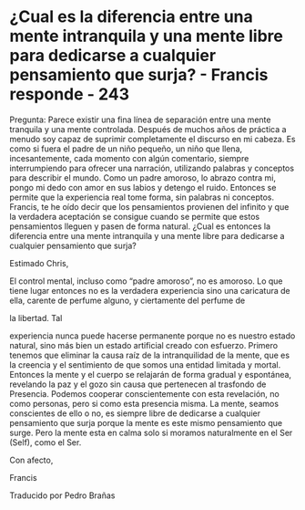 # ¿Cual es la diferencia entre una mente intranquila y una mente libre para dedicarse a cualquier pensamiento que surja? - Francis responde - 243

Pregunta: Parece existir una fina l&iacute;nea de separaci&oacute;n entre una mente tranquila y una mente controlada. Despu&eacute;s de muchos a&ntilde;os de pr&aacute;ctica a menudo soy capaz de suprimir completamente el discurso en mi cabeza. Es como si fuera el padre de un ni&ntilde;o peque&ntilde;o, un ni&ntilde;o que llena, incesantemente, cada momento con alg&uacute;n comentario, siempre interrumpiendo para ofrecer una narraci&oacute;n, utilizando palabras y conceptos para describir el mundo. Como un padre amoroso, lo abrazo contra mi, pongo mi dedo con amor en sus labios y detengo el ruido. Entonces se permite que la experiencia real tome forma, sin palabras ni conceptos. Francis, te he o&iacute;do decir que los pensamientos provienen del infinito y que la verdadera aceptaci&oacute;n se consigue cuando se permite que estos pensamientos lleguen y pasen de forma natural. &iquest;Cual es entonces la diferencia entre una mente intranquila y una mente libre para dedicarse a cualquier pensamiento que surja? 

Estimado Chris,

El control mental, incluso como &ldquo;padre amoroso&rdquo;, no es amoroso. Lo que tiene lugar entonces no es la verdadera experiencia sino una caricatura de ella, carente de perfume alguno, y ciertamente del perfume de 

la libertad. Tal

 experiencia nunca puede hacerse permanente porque no es nuestro estado natural, sino m&aacute;s bien un estado artificial creado con esfuerzo. Primero tenemos que eliminar la causa ra&iacute;z de la intranquilidad de la mente, que es la creencia y el sentimiento de que somos una entidad limitada y mortal. Entonces la mente y el cuerpo se relajar&aacute;n de forma gradual y espont&aacute;nea, revelando la paz y el gozo sin causa que pertenecen al trasfondo de Presencia. Podemos cooperar conscientemente con esta revelaci&oacute;n, no como personas, pero si como esta presencia misma. La mente, seamos conscientes de ello o no, es siempre libre de dedicarse a cualquier pensamiento que surja porque la mente es este mismo pensamiento que surge. Pero la mente esta en calma solo si moramos naturalmente en el Ser (Self), como el Ser.

Con afecto, 

Francis

Traducido por Pedro Bra&ntilde;as

